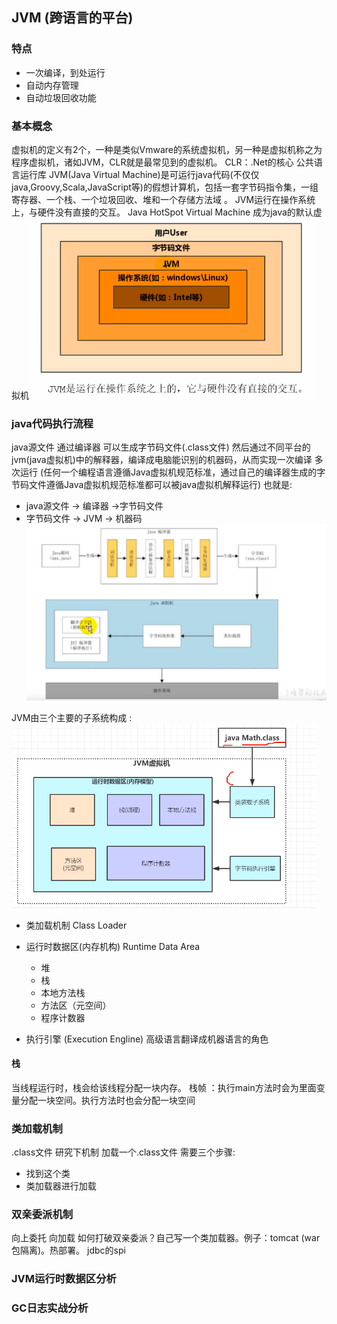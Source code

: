 
## JVM (跨语言的平台)

### 特点 

- 一次编译，到处运行
- 自动内存管理
- 自动垃圾回收功能

### 基本概念

虚拟机的定义有2个，一种是类似Vmware的系统虚拟机，另一种是虚拟机称之为程序虚拟机，诸如JVM，CLR就是最常见到的虚拟机。
CLR：.Net的核心 公共语言运行库 
JVM(Java Virtual Machine)是可运行java代码(不仅仅java,Groovy,Scala,JavaScript等)的假想计算机，包括一套字节码指令集，一组寄存器、一个栈、一个垃圾回收、堆和一个存储方法域 。 JVM运行在操作系统上，与硬件没有直接的交互。
Java HotSpot Virtual Machine 成为java的默认虚拟机
![](/img/java/JVM位置.png)



### java代码执行流程

java源文件 通过编译器 可以生成字节码文件(.class文件) 然后通过不同平台的jvm(java虚拟机)中的解释器，编译成电脑能识别的机器码，从而实现一次编译 多次运行
(任何一个编程语言遵循Java虚拟机规范标准，通过自己的编译器生成的字节码文件遵循Java虚拟机规范标准都可以被java虚拟机解释运行)
也就是:
- java源文件  -> 编译器  ->字节码文件 
- 字节码文件 -> JVM -> 机器码
![](/img/java/classjvm.png)





JVM由三个主要的子系统构成 :
![](/img/java/jvm组成.png)
- 类加载机制  Class Loader
- 运行时数据区(内存机构) Runtime Data Area
    - 堆 
    - 栈
    - 本地方法栈
    - 方法区（元空间）
    - 程序计数器
  
- 执行引擎 (Execution Engline) 高级语言翻译成机器语言的角色

#### 栈

当线程运行时，栈会给该线程分配一块内存。
栈帧 ：执行main方法时会为里面变量分配一块空间。执行方法时也会分配一块空间


### 类加载机制

.class文件 研究下机制
加载一个.class文件 需要三个步骤:
- 找到这个类
- 类加载器进行加载




### 双亲委派机制 

向上委托 向加载 
如何打破双亲委派？自己写一个类加载器。例子：tomcat (war包隔离)。热部署。
jdbc的spi


###  JVM运行时数据区分析



### GC日志实战分析